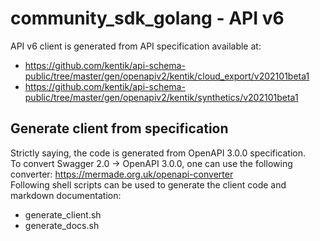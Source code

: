 # community_sdk_golang - API v6

API v6 client is generated from API specification available at:
- <https://github.com/kentik/api-schema-public/tree/master/gen/openapiv2/kentik/cloud_export/v202101beta1>
- <https://github.com/kentik/api-schema-public/tree/master/gen/openapiv2/kentik/synthetics/v202101beta1>

## Generate client from specification

Strictly saying, the code is generated from OpenAPI 3.0.0 specification.  
To convert Swagger 2.0 -> OpenAPI 3.0.0, one can use the following converter: <https://mermade.org.uk/openapi-converter>  
Following shell scripts can be used to generate the client code and markdown documentation:
- generate_client.sh
- generate_docs.sh
